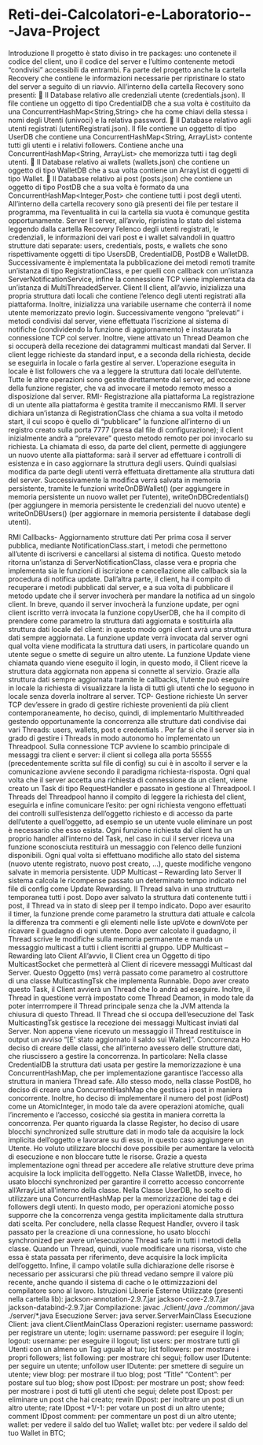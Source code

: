 # Reti-dei-Calcolatori-e-Laboratorio---Java-Project
Introduzione 
Il progetto è stato diviso in tre packages: uno contenete il codice del client, uno il 
codice del server e l’ultimo contenente metodi “condivisi” accessibili da entrambi. 
Fa parte del progetto anche la cartella Recovery che contiene le informazioni 
necessarie per ripristinare lo stato del server a seguito di un riavvio. 
All’interno della cartella Recovery sono presenti: 
 Il Database relativo alle credenziali utente (credentials.json). Il file contiene 
un oggetto di tipo CredentialDB che a sua volta è costituito da una 
ConcurrentHashMap<String,String> che ha come chiavi della stessa i nomi 
degli Utenti (univoci) e la relativa password. 
 Il Database relativo agli utenti registrati (utentiRegistrati.json). Il file contiene 
un oggetto di tipo UserDB che contiene una ConcurrentHashMap<String, 
ArrayList<String>> contente tutti gli utenti e i relativi followers. Contiene 
anche una ConcurrentHashMap<String, ArrayList<String>> che memorizza 
tutti i tag degli utenti. 
 Il Database relativo ai wallets (wallets.json) che contiene un oggetto di tipo 
WalletDB che a sua volta contiene un ArrayList<Wallets> di oggetti di tipo 
Wallet. 
 Il Database relativo ai post (posts.json) che contiene un oggetto di tipo 
PostDB che a sua volta è formato da una 
ConcurrentHashMap<Integer,Post> che contiene tutti i post degli utenti. 
All’interno della cartella recovery sono già presenti dei file per testare il 
programma, ma l’eventualità in cui la cartella sia vuota è comunque gestita 
opportunamente. 
Server 
Il server, all’avvio, ripristina lo stato del sistema leggendo dalla cartella Recovery 
l’elenco degli utenti registrati, le credenziali, le informazioni dei vari post e i wallet 
salvandoli in quattro strutture dati separate: users, credentials, posts, e wallets 
che sono rispettivamente oggetti di tipo UsersDB, CredentialDB, PostDB e 
WalletDB. 
Successivamente è implementata la pubblicazione dei metodi remoti tramite 
un’istanza di tipo RegistrationClass, e per quelli con callback con un’istanza 
ServerNotificationService, infine la connessione TCP viene implementata da 
un’istanza di MultiThreadedServer. 
Client 
Il client, all’avvio, inizializza una propria struttura dati locali che contiene l’elenco 
degli utenti registrati alla piattaforma. 
Inoltre, inizializza una variabile username che conterrà il nome utente 
memorizzato previo login. 
Successivamente vengono “prelevati” i metodi condivisi dal server, viene 
effettuata l’iscrizione al sistema di notifiche (condividendo la funzione di 
aggiornamento) e instaurata la connessione TCP col server. 
Inoltre, viene attivato un Thread Deamon che si occuperà della recezione dei 
datagrammi multicast mandati dal Server. 
Il client legge richieste da standard input, e a seconda della richiesta, decide se 
eseguirla in locale o farla gestire al server. L’operazione eseguita in locale è list 
followers che va a leggere la struttura dati locale dell’utente. 
Tutte le altre operazioni sono gestite direttamente dal server, ad eccezione della 
funzione register, che va ad invocare il metodo remoto messo a disposizione dal 
server. 
RMI- Registrazione alla piattaforma 
La registrazione di un utente alla piattaforma è gestita tramite il meccanismo RMI. 
Il server dichiara un’istanza di RegistrationClass che chiama a sua volta il metodo 
start, il cui scopo è quello di “pubblicare” la funzione all’interno di un registro 
creato sulla porta 7777 (presa dal file di configurazione); il client inizialmente 
andrà a “prelevare” questo metodo remoto per poi invocarlo su richiesta. 
La chiamata di esso, da parte del client, permette di aggiungere un nuovo utente 
alla piattaforma: sarà il server ad effettuare i controlli di esistenza e in caso 
aggiornare la struttura degli users. 
Quindi qualsiasi modifica da parte degli utenti verrà effettuata direttamente alla 
struttura dati del server. 
Successivamente la modifica verrà salvata in memoria persistente, tramite le 
funzioni writeOnDBWallet() (per aggiungere in memoria persistente un nuovo 
wallet per l’utente), writeOnDBCredentials() (per aggiungere in memoria 
persistente le credenziali del nuovo utente) e writeOnDBUsers() (per aggiornare 
in memoria persistente il database degli utenti). 
 
RMI Callbacks- Aggiornamento strutture dati 
Per prima cosa il server pubblica, mediante NotificationClass.start, i metodi che 
permettono all’utente di iscriversi e cancellarsi al sistema di notifica. Questo 
metodo ritorna un’istanza di ServerNotificationClass, classe vera e propria che 
implementa sia le funzioni di iscrizione e cancellazione alle callback sia la 
procedura di notifica update. 
Dall’altra parte, il client, ha il compito di recuperare i metodi pubblicati dal server, 
e a sua volta di pubblicare il metodo update che il server invocherà per mandare 
la notifica ad un singolo client. 
In breve, quando il server invocherà la funzione update, per ogni client iscritto 
verrà invocata la funzione copyUserDB, che ha il compito di prendere come 
parametro la struttura dati aggiornata e sostituirla alla struttura dati locale del 
client: in questo modo ogni client avrà una struttura dati sempre aggiornata. 
La funzione update verrà invocata dal server ogni qual volta viene modificata la 
struttura dati users, in particolare quando un utente segue o smette di seguire un 
altro utente. 
La funzione Update viene chiamata quando viene eseguito il login, in questo 
modo, il Client riceve la struttura data aggiornata non appena si connette al 
servizio. 
Grazie alla struttura dati sempre aggiornata tramite le callbacks, l’utente può 
eseguire in locale la richiesta di visualizzare la lista di tutti gli utenti che lo seguono 
in locale senza doverla inoltrare al server. 
TCP- Gestione richieste 
Un server TCP dev’essere in grado di gestire richieste provenienti da più client 
contemporaneamente, ho deciso, quindi, di implementarlo Multithreaded 
gestendo opportunamente la concorrenza alle strutture dati condivise dai vari 
Threads: users, wallets, post e credentials . 
Per far sì che il server sia in grado di gestire i Threads in modo autonomo ho 
implementato un Threadpool. 
Sulla connessione TCP avviene lo scambio principale di messaggi tra client e 
server: il client si collega alla porta 55555 (precedentemente scritta sul file di 
config) su cui è in ascolto il server e la comunicazione avviene secondo il 
paradigma richiesta-risposta. 
Ogni qual volta che il server accetta una richiesta di connessione da un client, 
viene creato un Task di tipo RequestHandler e passato in gestione al Threadpool. 
I Threads del Threadpool hanno il compito di leggere la richiesta del client, 
eseguirla e infine comunicare l’esito: per ogni richiesta vengono effettuati dei 
controlli sull’esistenza dell’oggetto richiesto e di accesso da parte dell’utente a 
quell’oggetto, ad esempio se un utente vuole eliminare un post è necessario che 
esso esista. 
Ogni funzione richiesta dal client ha un proprio handler all’interno del Task, nel 
caso in cui il server riceva una funzione sconosciuta restituirà un messaggio con 
l’elenco delle funzioni disponibili. 
Ogni qual volta si effettuano modifiche allo stato del sistema (nuovo utente 
registrato, nuovo post creato, …), queste modifiche vengono salvate in memoria 
persistente. 
UDP Multicast – Rewarding lato Server 
Il sistema calcola le ricompense passato un determinato tempo indicato nel file di 
config come Update Rewarding. 
Il Thread salva in una struttura temporanea tutti i post. Dopo aver salvato la 
struttura dati contenente tutti i post, il Thread va in stato di sleep per il tempo 
indicato. 
Dopo aver esaurito il timer, la funzione prende come parametro la struttura dati 
attuale e calcola la differenza tra commenti e gli elementi nelle liste upVote e 
downVote per ricavare il guadagno di ogni utente. 
Dopo aver calcolato il guadagno, il Thread scrive le modifiche sulla memoria 
permanente e manda un messaggio multicast a tutti i client iscritti al gruppo. 
UDP Multicast – Rewarding lato Client 
All’avvio, Il Client crea un Oggetto di tipo MulticastSocket che permetterà al Client 
di ricevere messaggi Multicast dal Server. 
Questo Oggetto (ms) verrà passato come parametro al costruttore di una classe 
MulticastingTsk che implementa Runnable. 
Dopo aver creato questo Task, il Client avvierà un Thread che lo andrà ad 
eseguire. 
Inoltre, il Thread in questione verrà impostato come Thread Deamon, in modo tale 
da poter interrrompere il Thread principale senza che la JVM attenda la chiusura 
di questo Thread. 
Il Thread che si occupa dell’esecuzione del Task MulticastingTsk gestisce la 
recezione dei messaggi Multicast inviati dal Server. 
Non appena viene ricevuto un messaggio il Thread restituisce in output un avviso 
“[E' stato aggiornato il saldo sui Wallet]”. 
Concorrenza 
Ho deciso di creare delle classi, che all’interno avessero delle strutture dati, che 
riuscissero a gestire la concorrenza. 
In particolare: 
Nella classe CredentialDB la struttura dati usata per gestire la memorizzazione è 
una ConcurrentHashMap, che per implementazione garantisce l’accesso alla 
struttura in maniera Thread safe. 
Allo stesso modo, nella classe PostDB, ho deciso di creare una 
ConcurrentHashMap che gestisca i post in maniera concorrente. 
Inoltre, ho deciso di implementare il numero del post (idPost) come un 
AtomicInteger, in modo tale da avere operazioni atomiche, quali l’incremento e 
l’accesso, cosicché sia gestita in maniera corretta la concorrenza. 
Per quanto riguarda la classe Register, ho deciso di usare blocchi synchronized 
sulle strutture dati in modo tale da acquisire la lock implicita dell’oggetto e lavorare 
su di esso, in questo caso aggiungere un Utente. 
Ho voluto utilizzare blocchi dove possibile per aumentare la velocità di esecuzione 
e non bloccare tutte le risorse. 
Grazie a questa implementazione ogni thread per accedere alle relative strutture 
deve prima acquisire la lock implicita dell’oggetto. 
Nella Classe WalletDB, invece, ho usato blocchi synchronized per garantire il 
corretto accesso concorrente all’ArrayList all’interno della classe. 
Nella Classe UserDB, ho scelto di utilizzare una ConcurrentHashMap per la 
memorizzazione dei tag e dei followers degli utenti. 
In questo modo, per operazioni atomiche posso supporre che la concorrenza 
venga gestita implicitamente dalla struttura dati scelta. 
Per concludere, nella classe Request Handler, ovvero il task passato per la 
creazione di una connessione, ho usato blocchi synchronized per avere 
un’esecuzione Thread safe in tutti i metodi della classe. 
Quando un Thread, quindi, vuole modificare una risorsa, visto che essa è stata 
passata per riferimento, deve acquisire la lock implicita dell’oggetto. 
Infine, il campo volatile sulla dichiarazione delle risorse è necessario per 
assicurarsi che più thread vedano sempre il valore più recente, anche quando il 
sistema di cache o le ottimizzazioni del compilatore sono al lavoro. 
Istruzioni 
Librerie Esterne Utilizzate (presenti nella cartella lib): 
 jackson-annotation-2.9.7.jar 
 jackson-core-2.9.7.jar 
 jackson-databind-2.9.7.jar 
Compilazione: javac ./client/*.java ./common/*.java ./server/*.java 
Esecuzione Server: java server.ServerMainClass 
Esecuzione Client: java client.ClientMainClass 
Operazioni 
register: username password: per registrare un utente; 
login: username password: per eseguire il login; 
logout: username: per eseguire il logout; 
list users: per mostrare tutti gli Utenti con un almeno un Tag uguale al tuo; 
list followers: per mostrare i propri followers; 
list following: per mostrare chi segui; 
follow user IDutente: per seguire un utente; 
unfollow user IDutente: per smettere di seguire un utente; 
view blog: per mostrare il tuo blog; 
post “Title” “Content”: per postare sul tuo blog; 
show post IDpost: per mostrare un post; 
show feed: per mostrare i post di tutti gli utenti che segui; 
delete post IDpost: per eliminare un post che hai creato; 
rewin IDpost: per inoltrare un post di un altro utente; 
rate IDpost +1/-1: per votare un post di un altro utente; 
comment IDpost comment: per commentare un post di un altro utente; 
wallet: per vedere il saldo del tuo Wallet; 
wallet btc: per vedere il saldo del tuo Wallet in BTC; 
